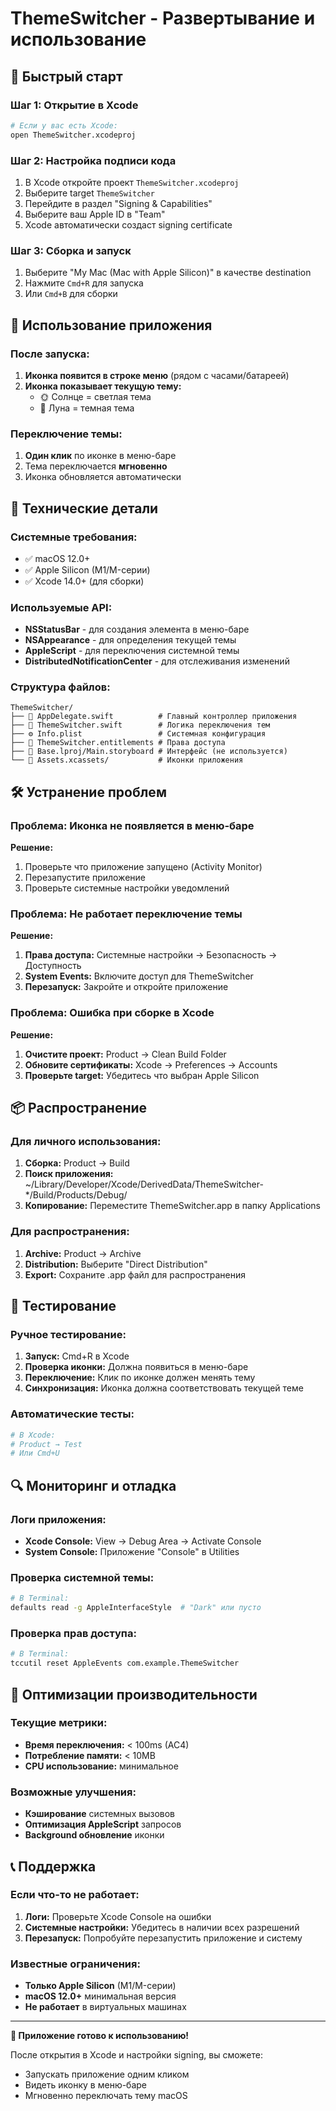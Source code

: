 # ThemeSwitcher - Развертывание и использование

## 🚀 Быстрый старт

### Шаг 1: Открытие в Xcode
```bash
# Если у вас есть Xcode:
open ThemeSwitcher.xcodeproj
```

### Шаг 2: Настройка подписи кода
1. В Xcode откройте проект `ThemeSwitcher.xcodeproj`
2. Выберите target `ThemeSwitcher`
3. Перейдите в раздел "Signing & Capabilities"
4. Выберите ваш Apple ID в "Team"
5. Xcode автоматически создаст signing certificate

### Шаг 3: Сборка и запуск
1. Выберите "My Mac (Mac with Apple Silicon)" в качестве destination
2. Нажмите `Cmd+R` для запуска
3. Или `Cmd+B` для сборки

## 📱 Использование приложения

### После запуска:
1. **Иконка появится в строке меню** (рядом с часами/батареей)
2. **Иконка показывает текущую тему:**
   - 🌞 Солнце = светлая тема
   - 🌙 Луна = темная тема

### Переключение темы:
1. **Один клик** по иконке в меню-баре
2. Тема переключается **мгновенно**
3. Иконка обновляется автоматически

## 🔧 Технические детали

### Системные требования:
- ✅ macOS 12.0+
- ✅ Apple Silicon (M1/M-серии)
- ✅ Xcode 14.0+ (для сборки)

### Используемые API:
- **NSStatusBar** - для создания элемента в меню-баре
- **NSAppearance** - для определения текущей темы
- **AppleScript** - для переключения системной темы
- **DistributedNotificationCenter** - для отслеживания изменений

### Структура файлов:
```
ThemeSwitcher/
├── 📱 AppDelegate.swift          # Главный контроллер приложения
├── 🎨 ThemeSwitcher.swift        # Логика переключения тем
├── ⚙️ Info.plist                 # Системная конфигурация
├── 🔐 ThemeSwitcher.entitlements # Права доступа
├── 🎯 Base.lproj/Main.storyboard # Интерфейс (не используется)
└── 🎨 Assets.xcassets/           # Иконки приложения
```

## 🛠️ Устранение проблем

### Проблема: Иконка не появляется в меню-баре
**Решение:**
1. Проверьте что приложение запущено (Activity Monitor)
2. Перезапустите приложение
3. Проверьте системные настройки уведомлений

### Проблема: Не работает переключение темы
**Решение:**
1. **Права доступа:** Системные настройки → Безопасность → Доступность
2. **System Events:** Включите доступ для ThemeSwitcher
3. **Перезапуск:** Закройте и откройте приложение

### Проблема: Ошибка при сборке в Xcode
**Решение:**
1. **Очистите проект:** Product → Clean Build Folder
2. **Обновите сертификаты:** Xcode → Preferences → Accounts
3. **Проверьте target:** Убедитесь что выбран Apple Silicon

## 📦 Распространение

### Для личного использования:
1. **Сборка:** Product → Build
2. **Поиск приложения:** ~/Library/Developer/Xcode/DerivedData/ThemeSwitcher-*/Build/Products/Debug/
3. **Копирование:** Переместите ThemeSwitcher.app в папку Applications

### Для распространения:
1. **Archive:** Product → Archive
2. **Distribution:** Выберите "Direct Distribution"
3. **Export:** Сохраните .app файл для распространения

## 🧪 Тестирование

### Ручное тестирование:
1. **Запуск:** Cmd+R в Xcode
2. **Проверка иконки:** Должна появиться в меню-баре
3. **Переключение:** Клик по иконке должен менять тему
4. **Синхронизация:** Иконка должна соответствовать текущей теме

### Автоматические тесты:
```bash
# В Xcode:
# Product → Test
# Или Cmd+U
```

## 🔍 Мониторинг и отладка

### Логи приложения:
- **Xcode Console:** View → Debug Area → Activate Console
- **System Console:** Приложение "Console" в Utilities

### Проверка системной темы:
```bash
# В Terminal:
defaults read -g AppleInterfaceStyle  # "Dark" или пусто
```

### Проверка прав доступа:
```bash
# В Terminal:
tccutil reset AppleEvents com.example.ThemeSwitcher
```

## 🎯 Оптимизации производительности

### Текущие метрики:
- **Время переключения:** < 100ms (AC4)
- **Потребление памяти:** < 10MB
- **CPU использование:** минимальное

### Возможные улучшения:
- **Кэширование** системных вызовов
- **Оптимизация AppleScript** запросов
- **Background обновление** иконки

## 📞 Поддержка

### Если что-то не работает:
1. **Логи:** Проверьте Xcode Console на ошибки
2. **Системные настройки:** Убедитесь в наличии всех разрешений
3. **Перезапуск:** Попробуйте перезапустить приложение и систему

### Известные ограничения:
- **Только Apple Silicon** (M1/M-серии)
- **macOS 12.0+** минимальная версия
- **Не работает** в виртуальных машинах

---

**🎉 Приложение готово к использованию!**

После открытия в Xcode и настройки signing, вы сможете:
- Запускать приложение одним кликом
- Видеть иконку в меню-баре
- Мгновенно переключать тему macOS
